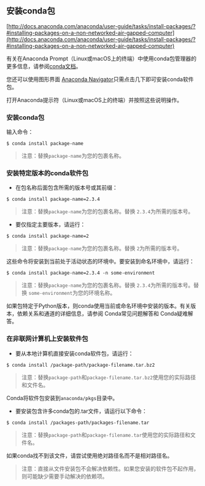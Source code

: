 ## 安装conda包

[http://docs.anaconda.com/anaconda/user-guide/tasks/install-packages/?#installing-packages-on-a-non-networked-air-gapped-computer](http://docs.anaconda.com/anaconda/user-guide/tasks/install-packages/?#installing-packages-on-a-non-networked-air-gapped-computer)

有关在Anaconda Prompt（Linux或macOS上的终端）中使用conda包管理器的更多信息，请参阅[conda文档](http://conda.io/)。

您还可以使用图形界面 [Anaconda Navigator](http://docs.anaconda.com/anaconda/navigator/)只需点击几下即可安装conda软件包。

打开Anaconda提示符（Linux或macOS上的终端）并按照这些说明操作。

### 安装conda包
输入命令：

```shell
$ conda install package-name
```
> 注意：替换`package-name`为您的包裹名称。

### 安装特定版本的conda软件包
* 在包名称后面包含所需的版本号或其前缀：

```shell
$ conda install package-name=2.3.4
```
> 注意：替换`package-name`为您的包裹名称。替换 `2.3.4`为所需的版本号。

* 要仅指定主要版本，请运行：

```shell
$ conda install package-name=2
```
> 注意：替换`package-name`为您的包裹名称。替换 `2`为所需的版本号。

这些命令将安装到当前处于活动状态的环境中。要安装到命名环境中，请运行：

```shell
$ conda install package-name=2.3.4 -n some-environment
```
> 注意：替换`package-name`为您的包裹名称。替换 `2.3.4`为所需的版本号。替换 `some-environment`为您的环境名称。

如果包特定于Python版本，则conda使用当前或命名环境中安装的版本。有关版本，依赖关系和通道的详细信息，请参阅 Conda常见问题解答和 Conda疑难解答。

### 在非联网计算机上安装软件包
* 要从本地计算机直接安装conda软件包，请运行：

```shell
$ conda install /package-path/package-filename.tar.bz2
```
> 注意：替换`package-path`和`package-filename.tar.bz2`使用您的实际路径和文件名。

Conda将软件包安装到`anaconda/pkgs`目录中。

* 要安装包含许多conda包的.tar文件，请运行以下命令：

```shell
$ conda install /packages-path/packages-filename.tar
```
> 注意：替换`package-path`和`package-filename.tar`使用您的实际路径和文件名。

如果conda找不到该文件，请尝试使用绝对路径名而不是相对路径名。

> 注意：直接从文件安装包不会解决依赖性。如果您安装的软件包不起作用，则可能缺少需要手动解决的依赖项。
